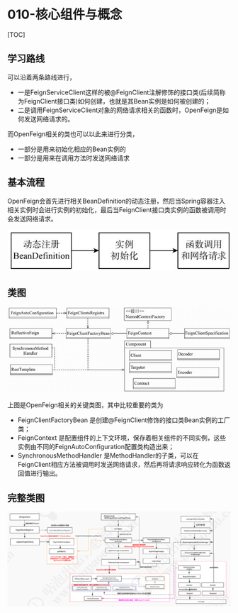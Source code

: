 # 010-核心组件与概念

[TOC]

## 学习路线

可以沿着两条路线进行，

- 一是FeignServiceClient这样的被@FeignClient注解修饰的接口类(后续简称为FeignClient接口类)如何创建，也就是其Bean实例是如何被创建的；
- 二是调用FeignServiceClient对象的网络请求相关的函数时，OpenFeign是如何发送网络请求的。

而OpenFeign相关的类也可以以此来进行分类，

- 一部分是用来初始化相应的Bean实例的
- 一部分是用来在调用方法时发送网络请求

## 基本流程

OpenFeign会首先进行相关BeanDefinition的动态注册，然后当Spring容器注入相关实例时会进行实例的初始化，最后当FeignClient接口类实例的函数被调用时会发送网络请求。

![image-20210201203215146](../../../../assets/image-20210201203215146.png)



## 类图

![image-20210201202911412](../../../../assets/image-20210201202911412.png)

上图是OpenFeign相关的关键类图，其中比较重要的类为

- FeignClientFactoryBean 是创建@FeignClient修饰的接口类Bean实例的工厂类；
- FeignContext 是配置组件的上下文环境，保存着相关组件的不同实例，这些实例由不同的FeignAutoConfiguration配置类构造出来；
- SynchronousMethodHandler 是MethodHandler的子类，可以在FeignClient相应方法被调用时发送网络请求，然后再将请求响应转化为函数返回值进行输出。

## 完整类图

![image-20201011002919302](../../../../assets/image-20201011002919302.png)

